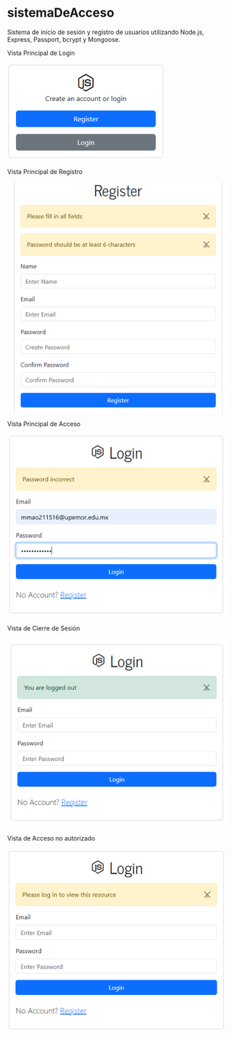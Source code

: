 # sistemaDeAcceso
Sistema de inicio de sesión y registro de usuarios utilizando Node.js, Express, Passport, bcrypt y Mongoose.

Vista Principal de Login

![Vista Principal](imagenes/imagen1.PNG)

Vista Principal de Registro

![Vista Registro](imagenes/imagen2.PNG)

Vista Principal de Acceso

![Vista Acceso](imagenes/imagen3.PNG)

Vista de Cierre de Sesión

![Vista Cierre](imagenes/imagen4.PNG)

Vista de Acceso no autorizado

![Vista autorizacion](imagenes/imagen5.PNG)


